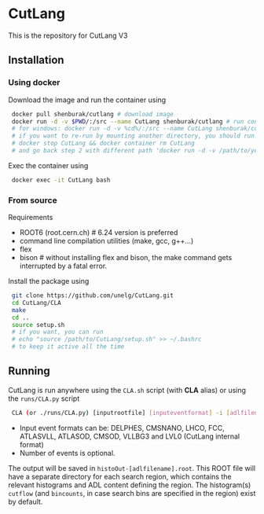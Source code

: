 # CutLang
This is the repository for CutLang V3 


## Installation

### Using docker

Download the image and run the container using
```bash
 docker pull shenburak/cutlang # download image
 docker run -d -v $PWD/:/src --name CutLang shenburak/cutlang # run container in current directory from downloaded image
 # for windows: docker run -d -v %cd%/:/src --name CutLang shenburak/cutlang
 # if you want to re-run by mounting another directory, you should run:
 # docker stop CutLang && docker container rm CutLang
 # and go back step 2 with different path 'docker run -d -v /path/to/you/want/:/src ...'
```
Exec the container using
```bash
 docker exec -it CutLang bash
```
### From source

Requirements
* ROOT6 (root.cern.ch) # 6.24 version is preferred
* command line compilation utilities (make, gcc, g++...) 
* flex
* bison # without installing flex and bison, the make command gets interrupted by a fatal error.

Install the package using
```bash
 git clone https://github.com/unelg/CutLang.git
 cd CutLang/CLA
 make
 cd ..
 source setup.sh
 # if you want, you can run
 # echo "source /path/to/CutLang/setup.sh" >> ~/.bashrc
 # to keep it active all the time
```

## Running

CutLang is run anywhere using the `CLA.sh` script (with **CLA** alias) or using the `runs/CLA.py` script

```bash
 CLA (or ./runs/CLA.py) [inputrootfile] [inputeventformat] -i [adlfilename.adl] -e [numberofevents]
```
* Input event formats can be: DELPHES, CMSNANO, LHCO, FCC, ATLASVLL, ATLASOD, CMSOD, VLLBG3 and LVL0 (CutLang internal format) 
* Number of events is optional.

The output will be saved in `histoOut-[adlfilename].root`.  This ROOT file will have a separate directory for each search region, which contains the relevant histograms and ADL content defining the region.  The histogram(s) `cutflow` (and `bincounts`, in case search bins are specified in the region) exist by default.  
